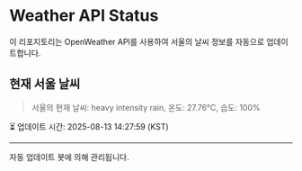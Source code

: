 
# Weather API Status

이 리포지토리는 OpenWeather API를 사용하여 서울의 날씨 정보를 자동으로 업데이트합니다.

## 현재 서울 날씨
> 서울의 현재 날씨: heavy intensity rain, 온도: 27.76°C, 습도: 100%

⏳ 업데이트 시간: 2025-08-13 14:27:59 (KST)

---
자동 업데이트 봇에 의해 관리됩니다.
